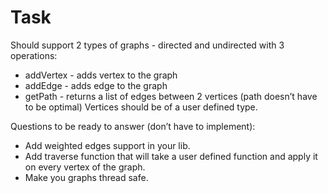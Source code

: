# Task
Should support 2 types of graphs - directed and undirected with 3 operations:
  - addVertex - adds vertex to the graph
  - addEdge - adds edge to the graph
  - getPath - returns a list of edges between 2 vertices (path doesn’t have to be optimal)
Vertices should be of a user defined type.

Questions to be ready to answer (don’t have to implement):
  - Add weighted edges support in your lib.
  - Add traverse function that will take a user defined function and apply it on every vertex of the graph.
  - Make you graphs thread safe.
  
  

